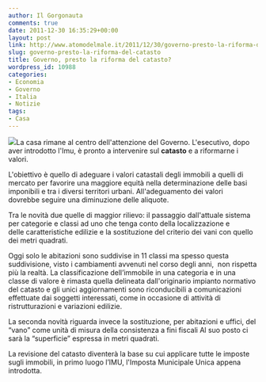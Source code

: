 ```yaml
---
author: Il Gorgonauta
comments: true
date: 2011-12-30 16:35:29+00:00
layout: post
link: http://www.atomodelmale.it/2011/12/30/governo-presto-la-riforma-del-catasto/
slug: governo-presto-la-riforma-del-catasto
title: Governo, presto la riforma del catasto?
wordpress_id: 10988
categories:
- Economia
- Governo
- Italia
- Notizie
tags:
- Casa
---
```


[![](http://www.atomodelmale.it/wp-content/uploads/2011/12/catasto-riforma-300x212.jpg)](http://www.atomodelmale.it/wp-content/uploads/2011/12/catasto-riforma.jpg)La casa rimane al centro dell'attenzione del Governo. L'esecutivo, dopo aver introdotto l'Imu, è pronto a intervenire sul **catasto** e a riformarne i valori.

L'obiettivo è quello di adeguare i valori catastali degli immobili a quelli di mercato per favorire una maggiore equità nella determinazione delle basi imponibili e tra i diversi territori urbani. All'adeguamento dei valori dovrebbe seguire una diminuzione delle aliquote.

Tra le novità due quelle di maggior rilievo: il passaggio dall'attuale sistema per categorie e classi ad uno che tenga conto della localizzazione e delle caratteristiche edilizie e la sostituzione del criterio dei vani con quello dei metri quadrati.

Oggi solo le abitazioni sono suddivise in 11 classi ma spesso questa suddivisione, visto i cambiamenti avvenuti nel corso degli anni,  non rispetta più la realtà. La classificazione dell’immobile in una categoria e in una classe di valore è rimasta quella delineata dall'originario impianto normativo del catasto e gli unici aggiornamenti sono riconducibili a comunicazioni effettuate dai soggetti interessati, come in occasione di attività di ristrutturazioni e variazioni edilizie.


La seconda novità riguarda invece la sostituzione, per abitazioni e uffici, del “vano” come unità di misura della consistenza a fini fiscali Al suo posto ci sarà la “superficie” espressa in metri quadrati.

La revisione del catasto diventerà la base su cui applicare tutte le imposte sugli immobili, in primo luogo l’IMU, l'Imposta Municipale Unica appena introdotta.
